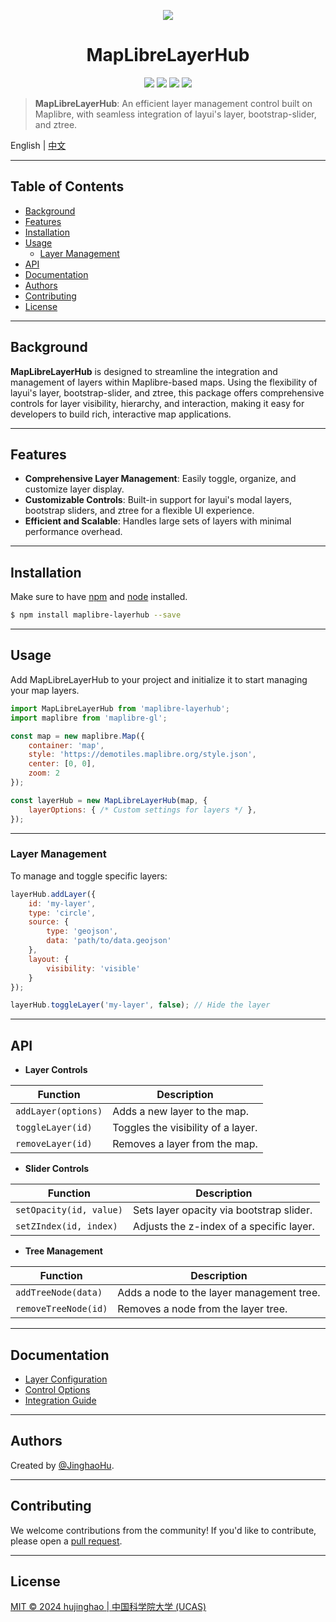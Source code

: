 <p align="center"><img src="https://sdasddas.oss-cn-hangzhou.aliyuncs.com/keyan/202304082356547.png" /></p>

<h1 align='center'>MapLibreLayerHub</h1>

<p align="center">
<a href=""><img src="https://img.shields.io/badge/version-1.0-yellow.svg" /></a>
<a href=""><img src="https://img.shields.io/badge/author-Jinghao%20Hu-orange.svg" /></a>
<a href=""><img src="https://img.shields.io/badge/language-TypeScript-blue.svg" /></a>
<a href="http://opensource.org/licenses/MIT"><img src="https://img.shields.io/badge/license-MIT-green.svg" /></a>
</p>

> **MapLibreLayerHub**: An efficient layer management control built on Maplibre, with seamless integration of layui's layer, bootstrap-slider, and ztree.

English | [中文](#中文)

---

## Table of Contents

- [Background](#background)
- [Features](#features)
- [Installation](#installation)
- [Usage](#usage)
  - [Layer Management](#layer-management)
- [API](#api)
- [Documentation](#documentation)
- [Authors](#authors)
- [Contributing](#contributing)
- [License](#license)

---

## Background

**MapLibreLayerHub** is designed to streamline the integration and management of layers within Maplibre-based maps. Using the flexibility of layui's layer, bootstrap-slider, and ztree, this package offers comprehensive controls for layer visibility, hierarchy, and interaction, making it easy for developers to build rich, interactive map applications.

---

## Features

- **Comprehensive Layer Management**: Easily toggle, organize, and customize layer display.
- **Customizable Controls**: Built-in support for layui's modal layers, bootstrap sliders, and ztree for a flexible UI experience.
- **Efficient and Scalable**: Handles large sets of layers with minimal performance overhead.
  
---

## Installation

Make sure to have [npm](https://npmjs.com) and [node](http://nodejs.org) installed.

```sh
$ npm install maplibre-layerhub --save
```

---

## Usage

Add MapLibreLayerHub to your project and initialize it to start managing your map layers.

```javascript
import MapLibreLayerHub from 'maplibre-layerhub';
import maplibre from 'maplibre-gl';

const map = new maplibre.Map({
    container: 'map',
    style: 'https://demotiles.maplibre.org/style.json',
    center: [0, 0],
    zoom: 2
});

const layerHub = new MapLibreLayerHub(map, {
    layerOptions: { /* Custom settings for layers */ },
});
```

---

### Layer Management

To manage and toggle specific layers:

```javascript
layerHub.addLayer({
    id: 'my-layer',
    type: 'circle',
    source: {
        type: 'geojson',
        data: 'path/to/data.geojson'
    },
    layout: {
        visibility: 'visible'
    }
});

layerHub.toggleLayer('my-layer', false); // Hide the layer
```

---

## API

- **Layer Controls**

| Function            | Description                           |
|---------------------|---------------------------------------|
| `addLayer(options)` | Adds a new layer to the map.          |
| `toggleLayer(id)`   | Toggles the visibility of a layer.    |
| `removeLayer(id)`   | Removes a layer from the map.         |

- **Slider Controls**

| Function                   | Description                                |
|----------------------------|--------------------------------------------|
| `setOpacity(id, value)`    | Sets layer opacity via bootstrap slider.   |
| `setZIndex(id, index)`     | Adjusts the z-index of a specific layer.   |

- **Tree Management**

| Function              | Description                            |
|-----------------------|----------------------------------------|
| `addTreeNode(data)`   | Adds a node to the layer management tree. |
| `removeTreeNode(id)`  | Removes a node from the layer tree.       |

---

## Documentation
- [Layer Configuration](docs/layer-config.md)
- [Control Options](docs/control-options.md)
- [Integration Guide](docs/integration.md)

---

## Authors

Created by [@JinghaoHu](https://github.com/hujinghaoabcd).

---

## Contributing

We welcome contributions from the community! If you'd like to contribute, please open a [pull request](https://github.com/hujinghaoabcd/MapLibreLayerHub/pulls).

---

## License

[MIT © 2024 hujinghao | 中国科学院大学 (UCAS)](./LICENSE)


